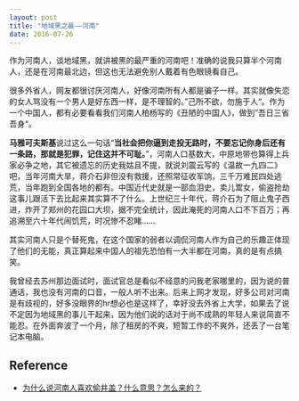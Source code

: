 ```yaml
---
layout: post
title: "地域黑之最——河南"
date: 2016-07-26
---
```


作为河南人，谈地域黑，就讲被黑的最严重的河南吧！准确的说我只算半个河南人，还是在河南最北边，但这也无法避免别人戴着有色眼镜看自己。

很多外省人，网友都很讨厌河南人，好像河南所有人都是骗子一样。其实就像失恋的女人骂没有一个男人是好东西一样，是不理智的。”己所不欲，勿施于人“。作为一个中国人，都有必要看看我们河南人柏杨写的《丑陋的中国人》，做到”吾日三省吾身“。

**马雅可夫斯基**说过这么一句话“**当社会把你逼到走投无路时，不要忘记你身后还有一条路，那就是犯罪，记住这并不可耻。**”，河南人口基数大，中原地带也算得上兵家必争之地，其它被遗忘的历史我姑且不提，就说刘震云写的《温故一九四二》吧，当年河南大旱，蒋介石非但没有救援，还照常征收军饷，三千万难民四处逃荒，当年跑到全国各地的都有。中国近代史就是一部血泪史，卖儿鬻女，偷盗抢劫这事儿跟活下去比起来其实算不了什么。上世纪三十年代，蒋介石为了阻止鬼子西进，炸开了郑州的花园口大坝，据不完全统计，因此淹死的河南人口不下百万；再追溯至六十年代闹饥荒，时况惨不忍睹……

其实河南人只是个替死鬼，在这个国家的弱者以调侃河南人作为自己的乐趣正体现了他们的无能，真正算起来中国人的祖先恐怕有一大半都在河南，真的是有点搞笑。


我曾经去苏州那边面试时，面试官总是看似不经意的问我老家哪里的，因为说的普通话，我也没有河南的口音，一般人听不出来。后来上网才发现，好多公司对河南是有歧视的，好多没眼界的hr想必也是这样了，幸好没去外省上大学，如果去了说不定因为地域黑的事儿干起来，因为他们说的话对于尚不成熟的年轻人来说简直不能忍。在外面奔波了一个月，除了租房的不爽，短暂工作的不爽外，还丢了一台笔记本电脑。

## Reference

- [为什么说河南人喜欢偷井盖？什么意思？怎么来的？](http://ask.rednet.cn/question/77487)
